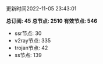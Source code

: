 更新时间2022-11-05 23:43:01

**总订阅: 45**
**总节点: 2510**
**有效节点: 546**
- ssr节点: 30
- v2ray节点: 335
- trojan节点: 42
- ss节点: 139
